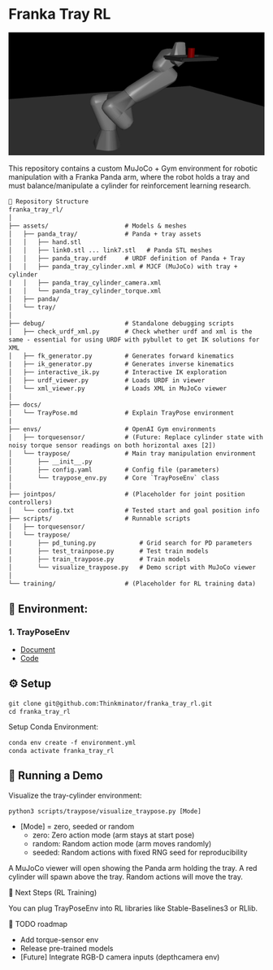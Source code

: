 # Franka Tray RL

![alt text](image.png)

This repository contains a custom MuJoCo + Gym environment for robotic manipulation with a Franka Panda arm, where the robot holds a tray and must balance/manipulate a cylinder for reinforcement learning research.

    📂 Repository Structure
    franka_tray_rl/
    │
    ├── assets/                     # Models & meshes
    │   ├── panda_tray/             # Panda + tray assets
    │   │   ├── hand.stl
    │   │   ├── link0.stl ... link7.stl   # Panda STL meshes
    │   │   ├── panda_tray.urdf     # URDF definition of Panda + Tray
    │   │   ├── panda_tray_cylinder.xml # MJCF (MuJoCo) with tray + cylinder
    |   │   ├── panda_tray_cylinder_camera.xml
    |   │   └── panda_tray_cylinder_torque.xml
    │   ├── panda/
    │   └── tray/ 
    │
    ├── debug/                      # Standalone debugging scripts
    │   ├── check_urdf_xml.py       # Check whether urdf and xml is the same - essential for using URDF with pybullet to get IK solutions for XML
    │   ├── fk_generator.py         # Generates forward kinematics
    |   ├── ik_generator.py         # Generates inverse kinematics
    │   ├── interactive_ik.py       # Interactive IK exploration
    │   ├── urdf_viewer.py          # Loads URDF in viewer
    │   └── xml_viewer.py           # Loads XML in MuJoCo viewer
    │
    ├── docs/  
    │   └── TrayPose.md             # Explain TrayPose environment
    |
    ├── envs/                       # OpenAI Gym environments
    │   ├── torquesensor/           # (Future: Replace cylinder state with noisy torque sensor readings on both horizontal axes [2])
    │   └── traypose/               # Main tray manipulation environment
    │       ├── __init__.py
    │       ├── config.yaml         # Config file (parameters)
    │       └── traypose_env.py     # Core `TrayPoseEnv` class
    │
    ├── jointpos/                   # (Placeholder for joint position controllers)
    │   └── config.txt              # Tested start and goal position info
    ├── scripts/                    # Runnable scripts
    │   ├── torquesensor/
    │   └── traypose/
    |       ├── pd_tuning.py            # Grid search for PD parameters
    |       ├── test_trainpose.py       # Test train models
    |       ├── train_traypose.py       # Train models
    │       └── visualize_traypose.py   # Demo script with MuJoCo viewer
    │
    └── training/                   # (Placeholder for RL training data)

## 🦾 Environment: 
### 1. TrayPoseEnv
- [Document](docs/TrayPose.md)
- [Code](envs/traypose/traypose_env.py)

## ⚙️ Setup

    git clone git@github.com:Thinkminator/franka_tray_rl.git
    cd franka_tray_rl

Setup Conda Environment:

    conda env create -f environment.yml
    conda activate franka_tray_rl

## 🚀 Running a Demo

Visualize the tray-cylinder environment:


    python3 scripts/traypose/visualize_traypose.py [Mode]


- [Mode] = zero, seeded or random 
    - zero: Zero action mode (arm stays at start pose)
    - random: Random action mode (arm moves randomly)
    - seeded: Random actions with fixed RNG seed for reproducibility

A MuJoCo viewer will open showing the Panda arm holding the tray.
A red cylinder will spawn above the tray.
Random actions will move the tray.

🧠 Next Steps (RL Training)

You can plug TrayPoseEnv into RL libraries like Stable-Baselines3 or RLlib.


📌 TODO roadmap
- Add torque-sensor env
- Release pre-trained models
- [Future] Integrate RGB-D camera inputs (depthcamera env)